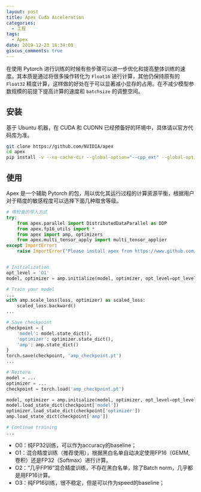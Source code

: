 ```yaml
---
layout: post
title: Apex Cuda Acceleration
categories:
  - 工程
tags:
  - Apex
date: 2019-12-23 16:34:08
giscus_comments: true
---
```




在使用 Pytorch 进行训练的时候有些步骤可以进一步优化和提高整体训练的速度。其本质是通过将很多操作转化为 `Float16` 进行计算，其他仍保持原有的 `Float32` 精度计算，这样做的好处在于可以显著减小显存的占用。在不减少模型参数规模的前提下提高计算的速度和 `batchsize` 的调整空间。

<!-- more -->

## 安装

基于 Ubuntu 机器，在 CUDA 和 CUDNN 已经预备好的环境中，具体请以官方代码库为准。

```bash
git clone https://github.com/NVIDIA/apex
cd apex
pip install -v --no-cache-dir --global-option="--cpp_ext" --global-option="--cuda_ext" ./
```

## 使用

Apex 是一个辅助 Pytorch 的包，用以优化其运行过程的计算资源平衡，根据用户对于精度的敏感程度可以选择下面几种取舍等级。

```python
# 带检查的导入方式
try:
    from apex.parallel import DistributedDataParallel as DDP
    from apex.fp16_utils import *
    from apex import amp, optimizers
    from apex.multi_tensor_apply import multi_tensor_applier
except ImportError:
    raise ImportError("Please install apex from https://www.github.com/nvidia/apex to run this example.")


# Initialization
opt_level = 'O1'
model, optimizer = amp.initialize(model, optimizer, opt_level=opt_level)

# Train your model
...
with amp.scale_loss(loss, optimizer) as scaled_loss:
    scaled_loss.backward()
...

# Save checkpoint
checkpoint = {
    'model': model.state_dict(),
    'optimizer': optimizer.state_dict(),
    'amp': amp.state_dict()
}
torch.save(checkpoint, 'amp_checkpoint.pt')
...

# Restore
model = ...
optimizer = ...
checkpoint = torch.load('amp_checkpoint.pt')

model, optimizer = amp.initialize(model, optimizer, opt_level=opt_level)
model.load_state_dict(checkpoint['model'])
optimizer.load_state_dict(checkpoint['optimizer'])
amp.load_state_dict(checkpoint['amp'])

# Continue training
...
```

- O0：纯FP32训练，可以作为accuracy的baseline；
- O1：混合精度训练（推荐使用），根据黑白名单自动决定使用FP16（GEMM, 卷积）还是FP32（Softmax）进行计算。
- O2：“几乎FP16”混合精度训练，不存在黑白名单，除了Batch norm，几乎都是用FP16计算。
- O3：纯FP16训练，很不稳定，但是可以作为speed的baseline；
